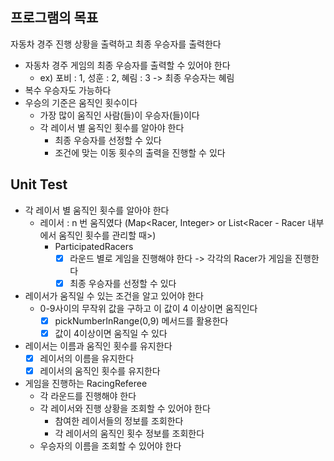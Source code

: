 ## 프로그램의 목표 
자동차 경주 진행 상황을 출력하고 최종 우승자를 출력한다
- 자동차 경주 게임의 최종 우승자를 출력할 수 있어야 한다 
  - ex) 포비 : 1, 성훈 : 2, 혜림 : 3 -> 최종 우승자는 혜림 
- 복수 우승자도 가능하다 
- 우승의 기준은 움직인 횟수이다 
  - 가장 많이 움직인 사람(들)이 우승자(들)이다 
  - 각 레이서 별 움직인 횟수를 알아야 한다 
    - 최종 우승자를 선정할 수 있다 
    - 조건에 맞는 이동 횟수의 출력을 진행할 수 있다 

## Unit Test
- 각 레이서 별 움직인 횟수를 알아야 한다
  - 레이서 : n 번 움직였다 (Map<Racer, Integer> or List<Racer - Racer 내부에서 움직인 횟수를 관리할 때>)
    - ParticipatedRacers
      - [x] 라운드 별로 게임을 진행해야 한다 -> 각각의 Racer가 게임을 진행한다  
      - [x] 최종 우승자를 선정할 수 있다 

- 레이서가 움직일 수 있는 조건을 알고 있어야 한다
  - 0-9사이의 무작위 값을 구하고 이 값이 4 이상이면 움직인다 
    - [x] pickNumberInRange(0,9) 메서드를 활용한다
    - [x] 값이 4이상이면 움직일 수 있다 

- 레이서는 이름과 움직인 횟수를 유지한다 
  - [x] 레이서의 이름을 유지한다
  - [x] 레이서의 움직인 횟수를 유지한다 

- 게임을 진행하는 RacingReferee
  - 각 라운드를 진행해야 한다
  - 각 레이서와 진행 상황을 조회할 수 있어야 한다
    - 참여한 레이서들의 정보를 조회한다
    - 각 레이서의 움직인 횟수 정보를 조회한다
  - 우승자의 이름을 조회할 수 있어야 한다 
